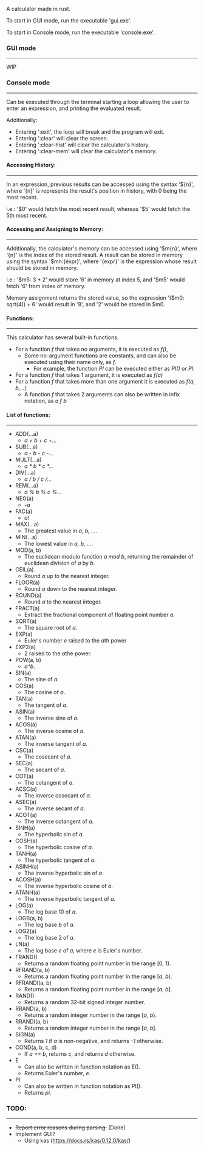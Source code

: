 A calculator made in rust.

To start in GUI mode, run the executable 'gui.exe'.

To start in Console mode, run the executable 'console.exe'.

### GUI mode
---
WIP

### Console mode
---
Can be executed through the terminal starting a loop allowing the user to enter an expression, and printing the evaluated result.

Additionally:
 - Entering ':exit', the loop will break and the program will exit.
 - Entering ':clear' will clear the screen. 
 - Entering ':clear-hist' will clear the calculator's history.
 - Entering ':clear-mem' will clear the calculator's memory.

#### Accessing History:
----
In an expression, previous results can be accessed using the syntax '\${n}', where '{n}' is represents the result's position in history, with 0 being the most recent.

i.e.: '\$0' would fetch the most recent result, whereas '\$5' would fetch the 5th most recent.

#### Accessing and Assigning to Memory:
----
Additionally, the calculator's memory can be accessed using '\$m{n}', where '{n}' is the index of the stored result. A result can be stored in memory using the syntax '\$mn:{expr}', where '{expr}' is the expression whose result should be stored in memory.

i.e.: '\$m5: 3 * 2' would store '6' in memory at index 5, and '\$m5' would fetch '6' from index of memory.

Memory assignment returns the stored value, so the expression '(\$m0: sqrt(4)) + 6' would result in '8', and '2' would be stored in \$m0.

#### Functions:
----
This calculator has several built-in functions.
  - For a function *f* that takes no arguments, it is executed as *f()*,
    - Some no-argument functions are constants, and can also be executed using their name only, as *f*.
      - For example, the function *PI* can be executed either as *PI()* or *PI*.
  - For a function *f* that takes 1 argument, it is executed as *f(a)*
  - For a function *f* that takes more than one argument it is executed as *f(a, b,...)*
    - A function *f* that takes 2 arguments can also be written in infix notation, as *a f b*

#### List of functions:
----
 - ADD(...a)
   - *a + b + c +...*
 - SUB(...a)
   - *a - b - c -...*
 - MULT(...a)
   - *a \* b \* c \*...*
 - DIV(...a)
   - *a / b / c /...*
 - REM(...a)
   - *a % b % c %...*
 - NEG(a)
   - *-a*
 - FAC(a)
   - *a!*
 - MAX(...a)
   - The greatest value in *a, b, ...*.
 - MIN(...a)
   - The lowest value in *a, b, ...*.
 - MOD(a, b)
   - The euclidean modulo function *a mod b*, returning the remainder of euclidean division of *a* by *b*.
 - CEIL(a)
   - Round *a* up to the nearest integer.
 - FLOOR(a)
   - Round *a* down to the nearest integer.
 - ROUND(a)
   - Round *a* to the nearest integer.
 - FRACT(a)
   - Extract the fractional component of floating point number *a*.
 - SQRT(a)
   - The square root of *a*.
 - EXP(a)
   - Euler's number *e* raised to the *a*th power
 - EXP2(a)
   - 2 raised to the *a*the power.
 - POW(a, b)
   - *a^b*.
 - SIN(a)
   - The sine of *a*.
 - COS(a)
   - The cosine of *a*.
 - TAN(a)
   - The tangent of *a*.
 - ASIN(a)
   - The inverse sine of *a*.
 - ACOS(a)
   - The inverse cosine of *a*.
 - ATAN(a)
   - The inverse tangent of *a*.
 - CSC(a)
   - The cosecant of *a*.
 - SEC(a)
   - The secant of *a*.
 - COT(a)
   - The cotangent of *a*.
 - ACSC(a)
   - The inverse cosecant of *a*.
 - ASEC(a)
   - The inverse secant of *a*.
 - ACOT(a)
   - The inverse cotangent of *a*.
 - SINH(a)
   - The hyperbolic sin of *a*.
 - COSH(a)
   - The hyperbolic cosine of *a*.
 - TANH(a)
   - The hyperbolic tangent of *a*.
 - ASINH(a)
   - The inverse hyperbolic sin of *a*.
 - ACOSH(a)
   - The inverse hyperbolic cosine of *a*.
 - ATANH(a)
   - The inverse hyperbolic tangent of *a*.
 - LOG(a)
   - The log base 10 of *a*.
 - LOGB(a, b)
   - The log base *b* of *a*.
 - LOG2(a)
   - The log base 2 of *a*.
 - LN(a)
   - The log base *e* of *a*, where *e* is Euler's number.
 - FRAND()
   - Returns a random floating point number in the range [0, 1).
 - RFRAND(a, b)
   - Returns a random floating point number in the range [*a*, *b*).
 - RFRANDI(a, b)
   - Returns a random floating point number in the range [*a*, *b*].
 - RAND()
   - Returns a random 32-bit signed integer number.
 - RRAND(a, b)
   - Returns a random integer number in the range [*a*, *b*).
 - RRANDI(a, b)
   - Returns a random integer number in the range [*a*, *b*].
 - SIGN(a)
   - Returns *1* if *a* is non-negative, and returns *-1* otherwise.
 - COND(a, b, c, d)
   - If *a == b*, returns *c*, and returns *d* otherwise.
 - E
   - Can also be written in function notation as E().
   - Returns Euler's number, *e*.
 - PI
   - Can also be written in function notation as PI().
   - Returns *pi*.

### TODO:
----
  - ~~Report error reasons during parsing.~~ (Done)
  - Implement GUI?
    - Using kas (https://docs.rs/kas/0.12.0/kas/)